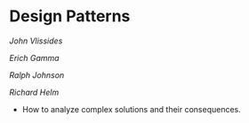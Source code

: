# Design Patterns
_John Vlissides_

_Erich Gamma_

_Ralph Johnson_

_Richard Helm_

- How to analyze complex solutions and their consequences.
